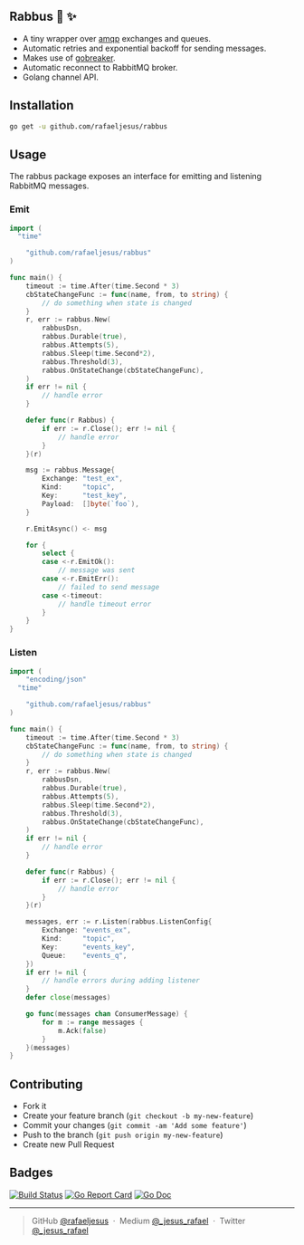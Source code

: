 ## Rabbus 🚌 ✨

* A tiny wrapper over [amqp](https://github.com/streadway/amqp) exchanges and queues.
* Automatic retries and exponential backoff for sending messages.
* Makes use of [gobreaker](https://github.com/sony/gobreaker).
* Automatic reconnect to RabbitMQ broker.
* Golang channel API.

## Installation
```bash
go get -u github.com/rafaeljesus/rabbus
```

## Usage
The rabbus package exposes an interface for emitting and listening RabbitMQ messages.

### Emit
```go
import (
  "time"

	"github.com/rafaeljesus/rabbus"
)

func main() {
	timeout := time.After(time.Second * 3)
	cbStateChangeFunc := func(name, from, to string) {
		// do something when state is changed
	}
	r, err := rabbus.New(
		rabbusDsn,
		rabbus.Durable(true),
		rabbus.Attempts(5),
		rabbus.Sleep(time.Second*2),
		rabbus.Threshold(3),
		rabbus.OnStateChange(cbStateChangeFunc),
	)
	if err != nil {
		// handle error
	}

	defer func(r Rabbus) {
		if err := r.Close(); err != nil {
			// handle error
		}
	}(r)

	msg := rabbus.Message{
		Exchange: "test_ex",
		Kind:     "topic",
		Key:      "test_key",
		Payload:  []byte(`foo`),
	}

	r.EmitAsync() <- msg

	for {
		select {
		case <-r.EmitOk():
			// message was sent
		case <-r.EmitErr():
			// failed to send message
		case <-timeout:
			// handle timeout error
		}
	}
}
```

### Listen
```go
import (
	"encoding/json"
  "time"

	"github.com/rafaeljesus/rabbus"
)

func main() {
	timeout := time.After(time.Second * 3)
	cbStateChangeFunc := func(name, from, to string) {
		// do something when state is changed
	}
	r, err := rabbus.New(
		rabbusDsn,
		rabbus.Durable(true),
		rabbus.Attempts(5),
		rabbus.Sleep(time.Second*2),
		rabbus.Threshold(3),
		rabbus.OnStateChange(cbStateChangeFunc),
	)
	if err != nil {
		// handle error
	}

	defer func(r Rabbus) {
		if err := r.Close(); err != nil {
			// handle error
		}
	}(r)

	messages, err := r.Listen(rabbus.ListenConfig{
		Exchange: "events_ex",
		Kind:     "topic",
		Key:      "events_key",
		Queue:    "events_q",
	})
	if err != nil {
		// handle errors during adding listener
	}
	defer close(messages)

	go func(messages chan ConsumerMessage) {
		for m := range messages {
			m.Ack(false)
		}
	}(messages)
}
```

## Contributing
- Fork it
- Create your feature branch (`git checkout -b my-new-feature`)
- Commit your changes (`git commit -am 'Add some feature'`)
- Push to the branch (`git push origin my-new-feature`)
- Create new Pull Request

## Badges

[![Build Status](https://circleci.com/gh/rafaeljesus/rabbus.svg?style=svg)](https://circleci.com/gh/rafaeljesus/rabbus)
[![Go Report Card](https://goreportcard.com/badge/github.com/rafaeljesus/rabbus)](https://goreportcard.com/report/github.com/rafaeljesus/rabbus)
[![Go Doc](https://godoc.org/github.com/rafaeljesus/rabbus?status.svg)](https://godoc.org/github.com/rafaeljesus/rabbus)

---

> GitHub [@rafaeljesus](https://github.com/rafaeljesus) &nbsp;&middot;&nbsp;
> Medium [@_jesus_rafael](https://medium.com/@_jesus_rafael) &nbsp;&middot;&nbsp;
> Twitter [@_jesus_rafael](https://twitter.com/_jesus_rafael)
